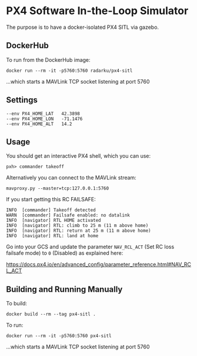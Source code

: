 
PX4 Software In-the-Loop Simulator
==================================

The purpose is to have a docker-isolated PX4 SITL via gazebo.


DockerHub
---------

To run from the DockerHub image:

```
docker run --rm -it -p5760:5760 radarku/px4-sitl
```

...which starts a MAVLink TCP socket listening at port 5760

Settings
--------
```
--env PX4_HOME_LAT   42.3898
--env PX4_HOME_LON   -71.1476
--env PX4_HOME_ALT   14.2
```

Usage
-----

You should get an interactive PX4 shell, which you can use:
```
pxh> commander takeoff
```

Alternatively you can connect to the MAVLink stream:
```
mavproxy.py --master=tcp:127.0.0.1:5760
```

If you start getting this RC FAILSAFE:
```
INFO  [commander] Takeoff detected
WARN  [commander] Failsafe enabled: no datalink
INFO  [navigator] RTL HOME activated
INFO  [navigator] RTL: climb to 25 m (11 m above home)
INFO  [navigator] RTL: return at 25 m (11 m above home)
INFO  [navigator] RTL: land at home
```

Go into your GCS and update the parameter `NAV_RCL_ACT` (Set RC loss failsafe mode) to `0` (Disabled) as explained here:

https://docs.px4.io/en/advanced_config/parameter_reference.html#NAV_RCL_ACT



Building and Running Manually
-----------------------------

To build:

```
docker build --rm --tag px4-sitl .
```

To run:

```
docker run --rm -it -p5760:5760 px4-sitl
```

...which starts a MAVLink TCP socket listening at port 5760


